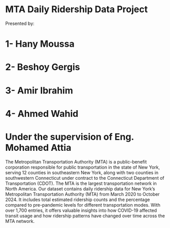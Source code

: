 # MTA Daily Ridership Data Project






Presented by:
# 1-	Hany Moussa
# 2-	Beshoy Gergis
# 3-	Amir Ibrahim
# 4-	Ahmed Wahid
# Under the supervision of Eng. Mohamed Attia


The Metropolitan Transportation Authority (MTA) is a public-benefit corporation responsible for public transportation in the state of New York, serving 12 counties in southeastern New York, along with two counties in southwestern Connecticut under contract to the Connecticut Department of Transportation (CDOT). The MTA is the largest transportation network in North America.
Our dataset contains daily ridership data for New York’s Metropolitan Transportation Authority (MTA) from March 2020 to October 2024. It includes total estimated ridership counts and the percentage compared to pre-pandemic levels for different transportation modes. With over 1,700 entries, it offers valuable insights into how COVID-19 affected transit usage and how ridership patterns have changed over time across the MTA network.
